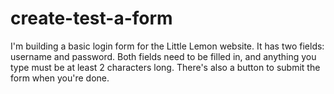 # create-test-a-form
I'm building a basic login form for the Little Lemon website. It has two fields: username and password.  Both fields need to be filled in, and anything you type must be at least 2 characters long. There's also a button to submit the form when you're done. 
